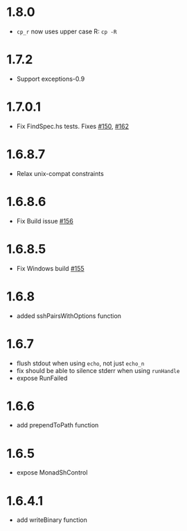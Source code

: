 # 1.8.0

* `cp_r` now uses upper case R: `cp -R`

# 1.7.2

* Support exceptions-0.9

# 1.7.0.1

* Fix FindSpec.hs tests. Fixes [#150](https://github.com/yesodweb/Shelly.hs/issues/150), [#162](https://github.com/yesodweb/Shelly.hs/issues/162)

# 1.6.8.7

* Relax unix-compat constraints

# 1.6.8.6

* Fix Build issue [#156](https://github.com/yesodweb/Shelly.hs/issues/156)

# 1.6.8.5

* Fix Windows build [#155](https://github.com/yesodweb/Shelly.hs/pull/155)

# 1.6.8

* added sshPairsWithOptions function

# 1.6.7

* flush stdout when using `echo`, not just `echo_n`
* fix should be able to silence stderr when using `runHandle`
* expose RunFailed

# 1.6.6

* add prependToPath function

# 1.6.5

* expose MonadShControl

# 1.6.4.1

* add writeBinary function
